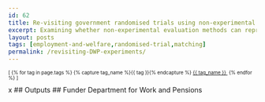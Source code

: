 ```yaml
---
id: 62
title: Re-visiting government randomised trials using non-experimental evaluation techniques
excerpt: Examining whether non-experimental evaluation methods can reproduce experimental estimates for large-scale government randomised trials 
layout: posts
tags: [employment-and-welfare,randomised-trial,matching]
permalink: /revisiting-DWP-experiments/
---
```

<div>
  <p style="font-size:.7em;">
    [
    {% for tag in page.tags %}
      {% capture tag_name %}{{ tag }}{% endcapture %}
      <a href="/{{ tag_name }}"><nobr>{{ tag_name }}</nobr>&nbsp;</a>
    {% endfor %}
    ]
  </p>
</div>
x
## Outputs
## Funder
Department for Work and Pensions
